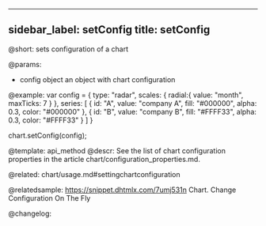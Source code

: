 
---
sidebar_label: setConfig
title: setConfig
---          

@short: sets configuration of a chart


@params:
- config	object	 an object with chart configuration



@example:
var config = {
    type: "radar",
    scales: {
        radial:{
            value: "month",
            maxTicks: 7
        }
    },
    series: [
        {
            id: "A",
            value: "company A",
            fill: "#000000",
            alpha: 0.3,
            color: "#000000"
        },
        {
            id: "B",
            value: "company B",
            fill: "#FFFF33",
            alpha: 0.3,
            color: "#FFFF33"
        }
    ]
}
 
chart.setConfig(config);


@template: api_method
@descr:
See the list of chart configuration properties in the article chart/configuration_properties.md.

@related:
chart/usage.md#settingchartconfiguration

@relatedsample:
https://snippet.dhtmlx.com/7umj531n	Chart. Change Configuration On The Fly

@changelog:


